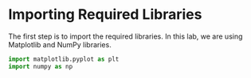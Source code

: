 # Importing Required Libraries

The first step is to import the required libraries. In this lab, we are using Matplotlib and NumPy libraries.

```python
import matplotlib.pyplot as plt
import numpy as np
```
